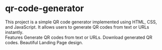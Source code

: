 # qr-code-generator
This project is a simple QR code generator implemented using HTML, CSS, and JavaScript. It allows users to generate QR codes from text or URLs instantly.  
Features Generate QR codes from text or URLs.
    Download generated QR codes. 
    Beautiful Landing 
    Page design.
